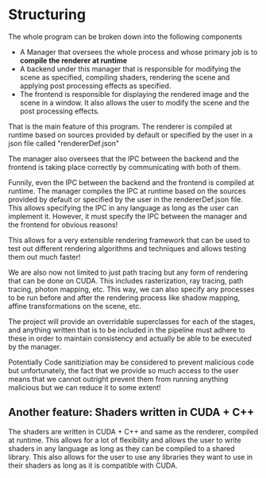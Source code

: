 # Structuring

The whole program can be broken down into the following components

- A Manager that oversees the whole process and whose primary job is to **compile the renderer at runtime**
- A backend under this manager that is responsible for modifying the scene as specified, compiling shaders, rendering the scene and applying post processing effects as specified.
- The frontend is responsible for displaying the rendered image and the scene in a window. It also allows the user to modify the scene and the post processing effects.

That is the main feature of this program. The renderer is compiled at runtime based on sources provided by default or specified by the user in a json file called "rendererDef.json"

The manager also oversees that the IPC between the backend and the frontend is taking place correctly by communicating with both of them. 

Funnily, even the IPC between the backend and the frontend is compiled at runtime. The manager compiles the IPC at runtime based on the sources provided by default or specified by the user in the rendererDef.json file. This allows specifying the IPC in any language as long as the user can implement it. However, it must specify the IPC between the manager and the frontend for obvious reasons!

This allows for a very extensible rendering framework that can be used to test out different rendering algorithms and techniques and allows testing them out much faster!

We are also now not limited to just path tracing but any form of rendering that can be done on CUDA. This includes rasterization, ray tracing, path tracing, photon mapping, etc. This way, we can also specify any processes to be run before and after the rendering process like shadow mapping, affine transformations on the scene, etc.

The project will provide an overridable superclasses for each of the stages, and anything written that is to be included in the pipeline must adhere to these in order to maintain consistency and actually be able to be executed by the manager.

Potentially Code sanitiziation may be considered to prevent malicious code but unfortunately, the fact that we provide so much access to the user means that we cannot outright prevent them from running anything malicious but we can reduce it to some extent!

## Another feature: Shaders written in CUDA + C++
 
The shaders are written in CUDA + C++ and same as the renderer, compiled at runtime. This allows for a lot of flexibility and allows the user to write shaders in any language as long as they can be compiled to a shared library. This also allows for the user to use any libraries they want to use in their shaders as long as it is compatible with CUDA. 

<!--- Hello from Paisam's laptop! -->
